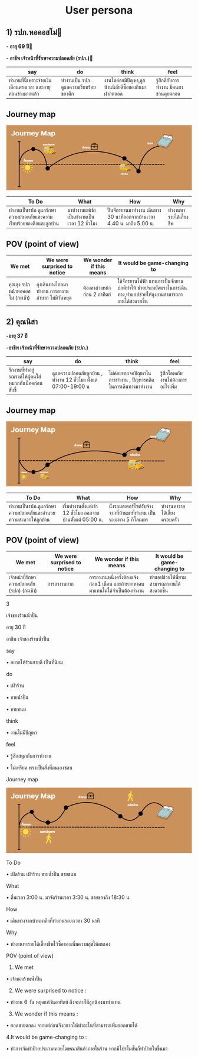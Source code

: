 <h1 align="center" class="large-text"><strong>User persona</strong></h1>


## 1)  รปภ.หอคอสโม่💂
 
 **- อายุ 69 ปี**🧓
 
 **- อาชีพ เจ้าหน้าที่รักษาความปลอดภัย (รปภ.)**👮

 | **say**  | **do** | **think**   | **feel** |
 |-----------|-----------|-----------|-----------|
 | ทำงานที่นี้เพราะจ่ายเงินเดือนตรงเวลา และอายุค่อนข้างมากแล้ว   | ทำงานเป็น รปภ. ดูแลความเรียบร้อยของตึก   | งานไม่ค่อยมีปัญหา,ลูกบ้านนิสัยดีซื้อของกินมาฝากตลอด | รู้สึกดีกับการทำงาน มีคนมาชวนคุยตลอด    |

<h2><strong> Journey map </strong></h2>

![img1](https://github.com/Bhirapat/img/blob/main/Screenshot%202024-09-25%20180214.png)

  | To Do  | What | How  | Why |
 |-----------|-----------|-----------|-----------|
 | ทำงานเป็นรปภ ดูแลรักษาความปลอดภัยและความเรียบร้อยของตึกและลูกบ้าน  | มาทำงานแต่เช้าเป็นทำงานเป็นเวลา 12 ชั่วโมง    | ปั่นจักรยานมาทำงาน เดินทาง 30 นาทีออกจากบ้านเวลา 4.40 น. มาถึง 5.00 น. | ทำงานหารายได้เลี้ยงชีพ |


<h2><strong> POV (point of view) </strong></h2>

 | We met | We were surprised to notice | We wonder if this means  | It would be game-changing to |
 |-----------|-----------|-----------|-----------|
 | คุณลุง รปภ หน้าหอคอสโม่ (กะเช้า)  | ลุงเดินทางไกลมาทำงาน การลางานลำบาก ไม่มีวันหยุด    | ต้องลาล่วงหน้าก่อน 2 อาทิตย์ |  ใช้จักรยานไฟฟ้า แทนการปั่นจักยานปกติทำให้ ช่วยประหยัดแรงในการเดินทาง,ทำแอปช่วยให่้ลุงยามสามารถลางานได้สะดวกขึ้น |
 
## 2) คุณนิสา
 
 **-อายุ 37 ปี**
 
 **-อาชีพ เจ้าหน้าที่รักษาความปลอดภัย (รปภ.)**

 | **say**  | **do** | **think**   | **feel** |
 |-----------|-----------|-----------|-----------|
 | รักงานที่ทำอยู่ รณรงค์ให้ผู้คนใส่หมวกกันน็อคก่อนขับขี่   | ดูแลความปลอดภัยลูกบ้าน , ทำงาน 12 ชั่วโมง ตั้งแต่ 07:00-19:00 น   | ไม่ค่อยพบเจอปัญหาในการทำงาน , ปัญหารถติดในการเดินทางมาทำงาน | รู้สึกโอเคกับงานไม่ต้องการอะไรเพิ่ม  |

 <h2><strong> Journey map </strong></h2>

![img2](https://github.com/Bhirapat/img/blob/main/Screenshot%202024-09-25%20180059.png)

 | To Do  | What | How  | Why |
 |-----------|-----------|-----------|-----------|
 | ทำงานเป็นรปภ.ดูแลรักษาความปลอดภัยและอำนวยความสะดวกให้ลูกบ้าน  |เริ่มทำงานตั้งแต่เช้า 12 ชั่วโมง ออกจากบ้านตั้งแต่ 05:00 น.  | นั่งรถมอเตอร์ไซต์รับจ้างจากที่บ้านมาที่ทำงาน เป็นระยะทาง 5 กิโลเมตร | ทำงานหารายได้เลี้ยงครอบครัว |

<h2><strong> POV (point of view) </strong></h2>

| We met | We were surprised to notice | We wonder if this means  | It would be game-changing to |
 |-----------|-----------|-----------|-----------|
 | เจ้าหน้าที่รักษาความปลอดภัย (รปภ) (กะเช้า)  | การลางานยาก    | การลางานหนึ่งครั้งต้องแจ้งก่อน1 เดือน และถ้าหากหาคนมาแทนไม่ได้จำเป็นต้องทำงาน |  ทำแอปช่วยให่้พี่ยามสามารถลางานได้สะดวกขึ้น |



3

 เจ้าของร้านน้ำปั่น
 
 อายุ 30 ปี
 
 อาชีพ เจ้าของร้านน้ำปั่น

 say  
 
 • อยากให้ร้านขายดี เป็นที่นิยม
 
 do  
 
 • เฝ้าร้าน
 
 • ขายน้ำปั่น
 
 • ขายขนม
 
 think 
 
• งานไม่มีปัญหา

 feel

 • รู้สึกสนุกกับการทำงาน
 
 • ไม่เครียด พราะป็นสิ่งที่ตนเองชอบ
 
 Journey map 
 
![img3](https://github.com/Bhirapat/img/blob/main/Screenshot%202024-09-25%20175802.png) 

To Do

• เปิดร้าน เฝ้าร้าน ขายน้ำปั่น ขายขนม

What

• ตื่นเวลา 3:00 น. มาจัดร้านเวลา 3:30 น. ขายของถึง 18:30 น.

How

• เดินทางจากบ้านมาถึงที่ทำงานระยะเวลา 30 นาที

Why

• ทำงานหารายได้เลี้ยงชีพไว้ซื้อของเพิ่มความสุขให้ตนเอง

POV (point of view)

1. We met

 • เจ้าของร้านน้ำปั่น

2. We were surprised to notice :

 • ทำงาน 6 วัน หยุดแค่วันอาทิตย์ ถึงจะลาก็มีลูกน้องมาทำแทน

3. We wonder if this means :
 
 • ยอดขายตกลง จากแต่ก่อนจึงอยากให้ทำอะไนที่สามารถเพิ่มยอดขายได้

4.It would be game-changing to :
 
 • ทำการจัดทำป้ายประกาศคอยโฆษณาสินค้าภายในร้าน หากมีโปรโมชั้นก็ทำป้ายใบขึ้นมา
